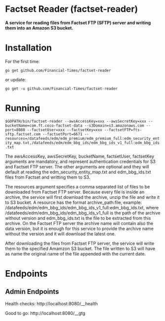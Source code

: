# Factset Reader (factset-reader)

__A service for reading files from Factset FTP (SFTP) server and writing them into an Amazon S3 bucket.__
# Installation

For the first time:

`go get github.com/Financial-Times/factset-reader`

or update:

`go get -u github.com/Financial-Times/factset-reader`

# Running

`$GOPATH/bin/factset-reader --awsAccessKey=xxx --awsSecretKey=xxx --bucketName=com.ft.coco-factset-data --s3Domain=s3.amazonaws.com --port=8080 --factsetUser=xxx --factsetKey=xxx --factsetFTP=fts-sftp.factset.com --factsetPort=6671 --resources=/datafeeds/edm/edm_premium/edm_premium_full:edm_security_entity_map.txt,/datafeeds/edm/edm_bbg_ids/edm_bbg_ids_v1_full:edm_bbg_ids.txt`

The awsAccessKey, awsSecretKey, bucketName, factsetUser, factsetKey arguments are mandatory, and represent authentication credentials for S3 and Factset FTP server. The other arguments are optional and they will default at reading the edm_security_entity_map.txt and edm_bbg_ids.txt files from Factset and writting them to S3.

The resources argument specifies a comma separated list of files to be downloaded from Factset FTP server. Because every file is inside an archive, the service will first download the archive, unzip the file and write it to S3 bucket. A resource has the format archive_path:file, example: /datafeeds/edm/edm_bbg_ids/edm_bbg_ids_v1_full:edm_bbg_ids.txt, where  /datafeeds/edm/edm_bbg_ids/edm_bbg_ids_v1_full is the path of the archive without version and edm_bbg_ids.txt is the file to be extracted from this archive. On the Factset FTP server the archive name will contain also the data version, but it is enough for this service to provide the archive name without the version and it will download the latest one.

After downloading the files from Factset FTP server, the service will write them to the specified Amamzon S3 bucket. The file written to S3 will have as name the original name of the file appended with the current date.

# Endpoints

## Admin Endpoints
Health checks: http://localhost:8080/__health

Good to go: http://localhost:8080/__gtg
